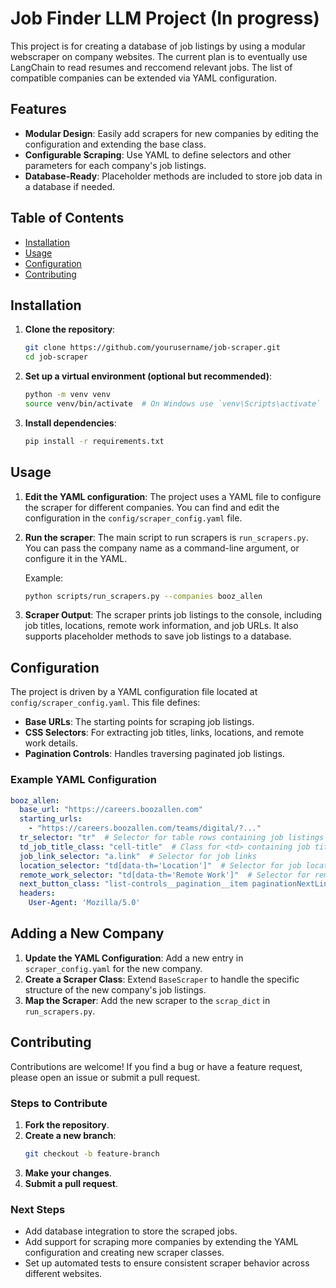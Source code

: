 # Job Finder LLM Project (In progress)

This project is for creating a database of job listings by using a modular webscraper on company websites. The current plan is to eventually use LangChain to read resumes and reccomend relevant jobs.
The list of compatible companies can be extended via YAML configuration.

## Features

- **Modular Design**: Easily add scrapers for new companies by editing the configuration and extending the base class.
- **Configurable Scraping**: Use YAML to define selectors and other parameters for each company's job listings.
- **Database-Ready**: Placeholder methods are included to store job data in a database if needed.

## Table of Contents

- [Installation](#installation)
- [Usage](#usage)
- [Configuration](#configuration)
- [Contributing](#contributing)


## Installation

1. **Clone the repository**:
   ```bash
   git clone https://github.com/yourusername/job-scraper.git
   cd job-scraper
   ```

2. **Set up a virtual environment (optional but recommended)**:
   ```bash
   python -m venv venv
   source venv/bin/activate  # On Windows use `venv\Scripts\activate`
   ```

3. **Install dependencies**:
   ```bash
   pip install -r requirements.txt
   ```

## Usage

1. **Edit the YAML configuration**:
   The project uses a YAML file to configure the scraper for different companies. You can find and edit the configuration in the `config/scraper_config.yaml` file.

2. **Run the scraper**:
   The main script to run scrapers is `run_scrapers.py`. You can pass the company name as a command-line argument, or configure it in the YAML.
   
   Example:
   ```bash
   python scripts/run_scrapers.py --companies booz_allen
   ```

3. **Scraper Output**:
   The scraper prints job listings to the console, including job titles, locations, remote work information, and job URLs. It also supports placeholder methods to save job listings to a database.

## Configuration

The project is driven by a YAML configuration file located at `config/scraper_config.yaml`. This file defines:
- **Base URLs**: The starting points for scraping job listings.
- **CSS Selectors**: For extracting job titles, links, locations, and remote work details.
- **Pagination Controls**: Handles traversing paginated job listings.

### Example YAML Configuration

```yaml
booz_allen:
  base_url: "https://careers.boozallen.com"
  starting_urls:
    - "https://careers.boozallen.com/teams/digital/?..."
  tr_selector: "tr"  # Selector for table rows containing job listings
  td_job_title_class: "cell-title"  # Class for <td> containing job titles
  job_link_selector: "a.link"  # Selector for job links
  location_selector: "td[data-th='Location']"  # Selector for job location
  remote_work_selector: "td[data-th='Remote Work']"  # Selector for remote work details
  next_button_class: "list-controls__pagination__item paginationNextLink"  # Class for pagination controls
  headers:
    User-Agent: 'Mozilla/5.0'
```

## Adding a New Company

1. **Update the YAML Configuration**: Add a new entry in `scraper_config.yaml` for the new company.
2. **Create a Scraper Class**: Extend `BaseScraper` to handle the specific structure of the new company's job listings.
3. **Map the Scraper**: Add the new scraper to the `scrap_dict` in `run_scrapers.py`.

## Contributing

Contributions are welcome! If you find a bug or have a feature request, please open an issue or submit a pull request.

### Steps to Contribute

1. **Fork the repository**.
2. **Create a new branch**:
   ```bash
   git checkout -b feature-branch
   ```
3. **Make your changes**.
4. **Submit a pull request**.



### Next Steps

- Add database integration to store the scraped jobs.
- Add support for scraping more companies by extending the YAML configuration and creating new scraper classes.
- Set up automated tests to ensure consistent scraper behavior across different websites.
